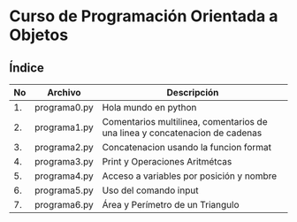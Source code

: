 # Curso de Programación Orientada a Objetos

## Índice

|No|Archivo|Descripción|
|--|--|--|
|1.|programa0.py|Hola mundo en python|
|2.|programa1.py|Comentarios multilinea, comentarios de una linea y concatenacion de cadenas|
|3.|programa2.py|Concatenacion usando la funcion format|
|4.|programa3.py|Print y Operaciones Aritmétcas|
|5.|programa4.py|Acceso a variables por posición y nombre|
|6.|programa5.py|Uso del comando input|
|7.|programa6.py|Área y Perímetro de un Triangulo|